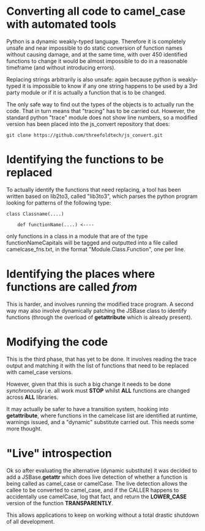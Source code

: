 # Converting all code to camel_case with automated tools

Python is a dynamic weakly-typed language.  Therefore it is completely
unsafe and near impossible to do static conversion of function names
without causing damage, and at the same time, with over 450 identified
functions to change it would be almost impossible to do in a reasonable
timeframe (and without introducing errors).

Replacing strings arbitrarily is also unsafe: again because python is
weakly-typed it is impossible to know if any one string happens to be
used by a 3rd party module or if it is actually a function that is
to be changed.

The only safe way to find out the types of the objects is to actually
run the code.  That in turn means that "tracing" has to be carried out.
However, the standard python "trace" module does not show line numbers,
so a modified version has been placed into the js_convert repository
that does:

    git clone https://github.com/threefoldtech/js_convert.git

# Identifying the functions to be replaced

To actually identify the functions that need replacing, a tool has
been written based on lib2to3, called "lib3to3", which parses the python
program looking for patterns of the following type:

    class Classname(....)

        def functionName(....) <----

only functions in a class in a module that are of the type functionNameCapitals
will be tagged and outputted into a file called camelcase_fns.txt, in the
format "Module.Class.Function", one per line.

# Identifying the places where functions are called *from*

This is harder, and involves running the modified trace program.
A second way may also involve dynamically patching the JSBase class
to identify functions (through the overload of __getattribute__
which is already present).

# Modifying the code

This is the third phase, that has yet to be done.  It involves reading
the trace output and matching it with the list of functions that need
to be replaced with camel_case versions.

However, given that this is such a big change it needs to be done
*synchronously* i.e. all work must **STOP** whilst **ALL** functions
are changed across **ALL** libraries.

It may actually be safer to have a transition system, hooking into
__getattribute__, where functions in the camelcase list are identified
at runtime, warnings issued, and a "dynamic" substitute carried out.
This needs some more thought.

# "Live" introspection

Ok so after evaluating the alternative (dynamic substitute) it was decided
to add a JSBase.__getattr__ which does live detection of whether a
function is being called as camel_case or camelCase.  The live detection
allows the callee to be converted to camel_case, and if the CALLER
happens to accidentally use camelCase, log that fact, and return the
**LOWER_CASE** version of the function **TRANSPARENTLY**.

This allows applications to keep on working without a total drastic
shutdown of all development.
